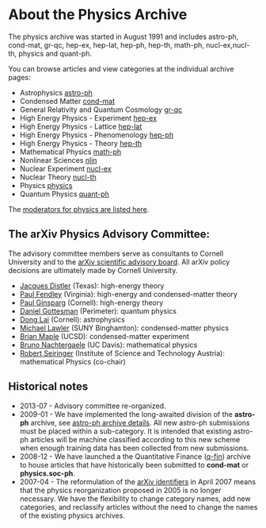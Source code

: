 # About the Physics Archive

The physics archive was started in August 1991 and includes astro-ph, cond-mat, gr-qc, hep-ex, hep-lat, hep-ph, hep-th, math-ph, nucl-ex,nucl-th, physics and quant-ph.

You can browse articles and view categories at the individual archive pages:

- Astrophysics [astro-ph](/archive/astro-ph)
- Condensed Matter [cond-mat](/archive/cond-mat)
- General Relativity and Quantum Cosmology [gr-qc](/archive/gr-qc)
- High Energy Physics - Experiment [hep-ex](/archive/hep-ex)
- High Energy Physics - Lattice [hep-lat](/archive/hep-lat)
- High Energy Physics - Phenomenology [hep-ph](/archive/hep-ph)
- High Energy Physics - Theory [hep-th](/archive/hep-th)
- Mathematical Physics [math-ph](/archive/math-ph)
- Nonlinear Sciences [nlin](/archive/nlin)
- Nuclear Experiment [nucl-ex](/archive/nucl-ex)
- Nuclear Theory [nucl-th](/archive/nucl-th)
- Physics [physics](/archive/physics)
- Quantum Physics [quant-ph](/archive/quant-ph)

The [moderators for physics are listed here](/moderators#physics).

<span id="AdvisoryCommittee"></span>
## The arXiv Physics Advisory Committee:

The advisory committee members serve as consultants to Cornell University and to the [arXiv scientific advisory board](/about/people/scientific_ad_board). All arXiv policy decisions are ultimately made by Cornell University.

*   [Jacques Distler](http://www.ph.utexas.edu/person/distler_jacques) (Texas): high-energy theory
*   [Paul Fendley](http://www.phys.virginia.edu/People/Personal.asp?UID=pf7a) (Virginia): high-energy and condensed-matter theory
*   [Paul Ginsparg](http://www.physics.cornell.edu/professorspeople/professors/?page=website/faculty&action=show/id=17) (Cornell): high-energy theory
*   [Daniel Gottesman](http://www.perimeterinstitute.ca/people/Daniel-Gottesman) (Perimeter): quantum physics
*   [Dong Lai](http://astro.cornell.edu/members/dong-lai.html) (Cornell): astrophysics
*   [Michael Lawler](http://www2.binghamton.edu/physics/people/michael.html) (SUNY Binghamton): condensed-matter physics
*   [Brian Maple](http://mbmlab.ucsd.edu/people/maple.html) (UCSD): condensed-matter experiment
*   [Bruno Nachtergaele](http://www.math.ucdavis.edu/~bxn/) (UC Davis): mathematical physics
*   [Robert Seiringer](http://pub.ist.ac.at/~rseiring/Robert_Seiringer/Robert_Seiringers_Homepage.html) (Institute of Science and Technology Austria): mathematical Physics (co-chair)

## Historical notes

- 2013-07 - Advisory committee re-organized.
- 2009-01 - We have implemented the long-awaited division of the **astro-ph** archive, see [astro-ph archive details](/archive/astro-ph). All new astro-ph submissions must be placed within a sub-category. It is intended that existing astro-ph articles will be machine classified according to this new scheme when enough training data has been collected from new submissions.
- 2008-12 - We have launched a the Quantitative Finance ([q-fin](/new/q-fin_announcement)) archive to house articles that have historically been submitted to **cond-mat** or **physics.soc-ph**.
- 2007-04 - The reformulation of the [arXiv identifiers](/help/arxiv_identifier) in April 2007 means that the physics reorganization proposed in 2005 is no longer necessary. We have the flexibility to change category names, add new categories, and reclassify articles without the need to change the names of the existing physics archives.

